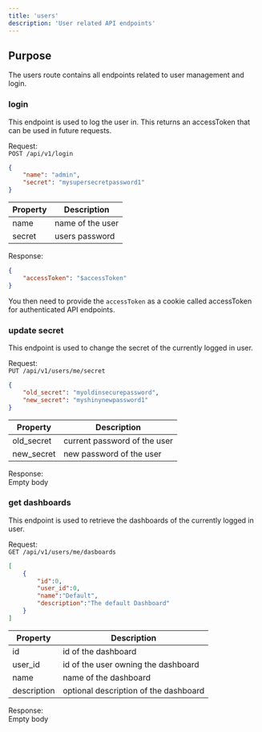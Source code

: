 ```yaml
---
title: 'users'
description: 'User related API endpoints'
---
```


## Purpose

The users route contains all endpoints related to user management and login.

### login

This endpoint is used to log the user in. This returns an accessToken that can be used in future requests.

Request:  
`POST /api/v1/login`
```json
{
	"name": "admin",
	"secret": "mysupersecretpassword1"
}
```

| Property | Description |
| ----------- | ----------- |
| name | name of the user |
| secret | users password | 

Response:
```json
{
	"accessToken": "$accessToken"
}
```
You then need to provide the `accessToken` as a cookie called accessToken for authenticated API endpoints.

### update secret

This endpoint is used to change the secret of the currently logged in user. 

Request:  
`PUT /api/v1/users/me/secret`
```json
{
	"old_secret": "myoldinsecurepassword",
	"new_secret": "myshinynewpassword1"
}
```

| Property | Description |
| ----------- | ----------- |
| old_secret | current password of the user |
| new_secret | new password of the user | 

Response:   
Empty body

### get dashboards

This endpoint is used to retrieve the dashboards of the currently logged in user. 

Request:  
`GET /api/v1/users/me/dasboards`
```json
[
	{
		"id":0,
		"user_id":0,
		"name":"Default",
		"description":"The default Dashboard"
	}
]
```

| Property | Description |
| ----------- | ----------- |
| id | id of the dashboard |
| user_id | id of the user owning the dashboard | 
| name | name of the dashboard | 
| description | optional description of the dashboard | 

Response:   
Empty body